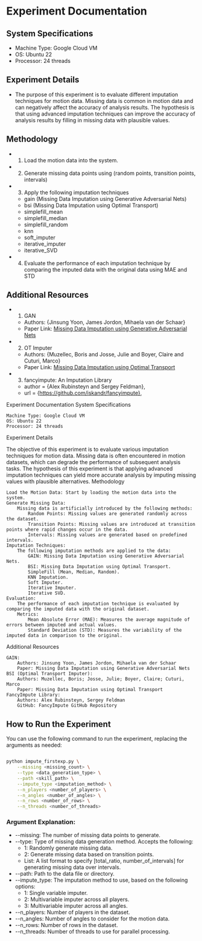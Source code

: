 # Experiment Documentation

## System Specifications
- Machine Type: Google Cloud VM
- OS: Ubuntu 22
- Processor: 24 threads

## Experiment Details
- The purpose of this experiment is to evaluate different imputation techniques for motion data. Missing data is common in motion data and can negatively affect the accuracy of analysis results. The hypothesis is that using advanced imputation techniques can improve the accuracy of analysis results by filling in missing data with plausible values.

## Methodology
- 1. Load the motion data into the system.
- 2. Generate missing data points using (random points, transition points, intervals)
- 3. Apply the following imputation techniques 
  - gain (Missing Data Imputation using Generative Adversarial Nets)
  - bsi (Missing Data Imputation using Optimal Transport)
  - simplefill_mean
  - simplefill_median 
  - simplefill_random
  - knn 
  - soft_imputer
  - iterative_imputer
  - iterative_SVD 
- 4. Evaluate the performance of each imputation technique by comparing the imputed data with the original data using MAE and STD

## Additional Resources
 - 1. GAN
    - Authors: {Jinsung Yoon, James Jordon, Mihaela van der Schaar}
    - Paper Link: [Missing Data Imputation using Generative Adversarial Nets](http://proceedings.mlr.press/v80/yoon18a/yoon18a.pdf)
 - 2. OT Imputer 
    - Authors: {Muzellec, Boris and Josse, Julie and Boyer, Claire and Cuturi, Marco}
    - Paper Link: [Missing Data Imputation using Optimal Transport](https://arxiv.org/abs/2002.03860)  
 - 3. fancyimpute: An Imputation Library
    - author = {Alex Rubinsteyn and Sergey Feldman},
    - url = {https://github.com/iskandr/fancyimpute},


Experiment Documentation
System Specifications

    Machine Type: Google Cloud VM
    OS: Ubuntu 22
    Processor: 24 threads

Experiment Details

The objective of this experiment is to evaluate various imputation techniques for motion data. Missing data is often encountered in motion datasets, which can degrade the performance of subsequent analysis tasks. The hypothesis of this experiment is that applying advanced imputation techniques can yield more accurate analysis by imputing missing values with plausible alternatives.
Methodology

    Load the Motion Data: Start by loading the motion data into the system.
    Generate Missing Data:
        Missing data is artificially introduced by the following methods:
            Random Points: Missing values are generated randomly across the dataset.
            Transition Points: Missing values are introduced at transition points where rapid changes occur in the data.
            Intervals: Missing values are generated based on predefined intervals.
    Imputation Techniques:
        The following imputation methods are applied to the data:
            GAIN: Missing Data Imputation using Generative Adversarial Nets.
            BSI: Missing Data Imputation using Optimal Transport.
            SimpleFill (Mean, Median, Random).
            KNN Imputation.
            Soft Imputer.
            Iterative Imputer.
            Iterative SVD.
    Evaluation:
        The performance of each imputation technique is evaluated by comparing the imputed data with the original dataset.
        Metrics:
            Mean Absolute Error (MAE): Measures the average magnitude of errors between imputed and actual values.
            Standard Deviation (STD): Measures the variability of the imputed data in comparison to the original.

Additional Resources

    GAIN:
        Authors: Jinsung Yoon, James Jordon, Mihaela van der Schaar
        Paper: Missing Data Imputation using Generative Adversarial Nets
    BSI (Optimal Transport Imputer):
        Authors: Muzellec, Boris; Josse, Julie; Boyer, Claire; Cuturi, Marco
        Paper: Missing Data Imputation using Optimal Transport
    FancyImpute Library:
        Authors: Alex Rubinsteyn, Sergey Feldman
        GitHub: FancyImpute GitHub Repository

## How to Run the Experiment

You can use the following command to run the experiment, replacing the arguments as needed:

``` bash

python impute_firstexp.py \
    --missing <missing_count> \
    --type <data_generation_type> \
    --path <skill_path> \
    --impute_type <imputation_method> \
    --n_players <number_of_players> \
    --n_angles <number_of_angles> \
    --n_rows <number_of_rows> \
    --n_threads <number_of_threads>
```
### Argument Explanation:
* --missing: The number of missing data points to generate.
* --type: Type of missing data generation method. Accepts the following:
  + 1: Randomly generate missing data.
  + 2: Generate missing data based on transition points.
  + List: A list format to specify [total_ratio, number_of_intervals] for generating missing data over intervals.
* --path: Path to the data file or directory.
* --impute_type: The imputation method to use, based on the following options:
  + 1: Single variable imputer.
  + 2: Multivariable imputer across all players.
  + 3: Multivariable imputer across all angles.
* --n_players: Number of players in the dataset.
* --n_angles: Number of angles to consider for the motion data.
* --n_rows: Number of rows in the dataset.
* --n_threads: Number of threads to use for parallel processing.
